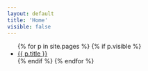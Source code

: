 ```yaml
---
layout: default
title: 'Home'
visible: false
---
```


<ul class="list-reset">
  {% for p in site.pages  %}
    {% if p.visible %}
    <li>
    <a href="{{ p.url }}"> {{ p.title }} </a>
    </li>
    {% endif %}
  {% endfor %}
</ul>
